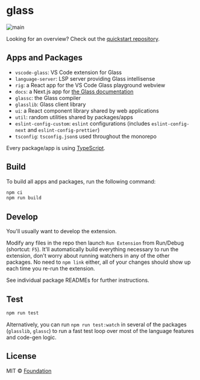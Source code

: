 # glass

![main](https://github.com/foundation-ui/glass/actions/workflows/main.yml/badge.svg)

Looking for an overview? Check out the [quickstart repository](https://github.com/foundation-ui/quickstart).

## Apps and Packages

- `vscode-glass`: VS Code extension for Glass
- `language-server`: LSP server providing Glass intellisense
- `rig`: a React app for the VS Code Glass playground webview
- `docs`: a Next.js app for [the Glass documentation](https://docs.glass/)
- `glassc`: the Glass compiler
- `glasslib`: Glass client library
- `ui`: a React component library shared by web applications
- `util`: random utilities shared by packages/apps
- `eslint-config-custom`: `eslint` configurations (includes `eslint-config-next` and `eslint-config-prettier`)
- `tsconfig`: `tsconfig.json`s used throughout the monorepo

Every package/app is using [TypeScript](https://www.typescriptlang.org/).

## Build

To build all apps and packages, run the following command:

```bash
npm ci
npm run build
```

## Develop

You'll usually want to develop the extension.

Modify any files in the repo then launch `Run Extension` from Run/Debug (shortcut: `F5`). It'll automatically build everything necessary to run the extension, don't worry about running watchers in any of the other packages. No need to `npm link` either, all of your changes should show up each time you re-run the extension.

See individual package READMEs for further instructions.

## Test

```bash
npm run test
```

Alternatively, you can run `npm run test:watch` in several of the packages (`glasslib`, `glassc`) to run a fast test loop over most of the language features and code-gen logic.

## License

MIT © [Foundation](https://foundation-ui.com)
